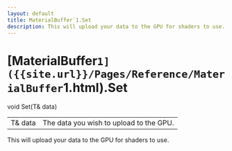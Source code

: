 ```yaml
---
layout: default
title: MaterialBuffer`1.Set
description: This will upload your data to the GPU for shaders to use.
---
```

# [MaterialBuffer`1]({{site.url}}/Pages/Reference/MaterialBuffer`1.html).Set

<div class='signature' markdown='1'>
void Set(T& data)
</div>

|  |  |
|--|--|
|T& data|The data you wish to upload to the GPU.|

This will upload your data to the GPU for shaders to use.



